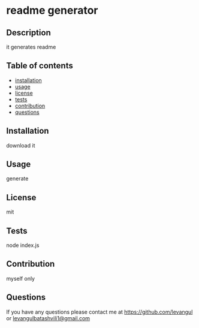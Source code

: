 
  # readme generator

  ## Description
  it generates readme 

  ## Table of contents
  - [installation](#installation)
  - [usage](#usage)
  - [license](#license)
  - [tests](#tests)
  - [contribution](#contribution)
  - [questions](#questions)

  ## Installation
  download it

  ## Usage

  generate 
  ## License

  mit
  ## Tests

  node index.js
  ## Contribution

  myself only
  ## Questions

  If you have any questions please contact me at 
  https://github.com/levangul 
  or
  levangulbatashvili1@gmail.com


